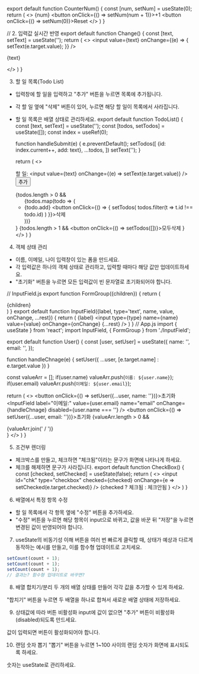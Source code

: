 export default function CounterNum() {
  const [num, setNum] = useState(0);
  return (
    <>
      <span>{num}</span>
      <button onClick={() => setNum(num + 1)}>+1</button>
      <button onClick={() => setNum(0)}>Reset</button>
    </>
  )
}

// 2. 입력값 실시간 반영
export default function Change() {
  const [text, setText] = useState('');
  return (
    <>
      <input
        value={text}
        onChange={(e) => {
          setText(e.target.value);
        }}
      />
      <p>{text}</p>
    </>
  )
}

3. 할 일 목록(Todo List)
- 입력창에 할 일을 입력하고 "추가" 버튼을 누르면 목록에 추가됩니다.
- 각 할 일 옆에 "삭제" 버튼이 있어, 누르면 해당 할 일이 목록에서 사라집니다.
- 할 일 목록은 배열 상태로 관리하세요.
export default function TodoList() {
  const [text, setText] = useState('');
  const [todos, setTodos] = useState([]);
  const index = useRef(0);

  function handleSubmit(e) {
    e.preventDefault();
    setTodos([
      {id: index.current++, add: text},
      ...todos,
    ])
    setText('');
  }

  return (
    <>
      <form onSubmit={handleSubmit}>
        <label>할 일:</label>
        <input
          value={text}
          onChange={(e) => setText(e.target.value)}
        />
        <button type="submit">추가</button>
      </form>
      {todos.length > 0 && 
        <ul>
          {todos.map(todo => (
            <li key={todo.id}>
              {todo.add}
              <button onClick={() => {
                setTodos(
                  todos.filter(t => t.id !== todo.id)
                )
              }}>삭제</button>
            </li>
          ))}
        </ul>
      }
      {todos.length > 1 && 
        <button onClick={() => setTodos([])}>모두삭제</button>
      }
    </>
  )
}

4. 객체 상태 관리
- 이름, 이메일, 나이 입력창이 있는 폼을 만드세요.
- 각 입력값은 하나의 객체 상태로 관리하고, 입력할 때마다 해당 값만 업데이트하세요.
- "초기화" 버튼을 누르면 모든 입력값이 빈 문자열로 초기화되어야 합니다.

// InputField.js
export function FormGroup({children}) {
  return (
    <div className="form-box">
      {children}
    </div>
  )
}
export default function InputField({label, type='text', name, value, onChange, ...rest}) {
  return (
    <label>
      {label}
      <input
        type={type}
        name={name}
        value={value}
        onChange={onChange}
        {...rest}
      />
    </label>
  )
}
// App.js
import { useState } from 'react';
import InputField, { FormGroup } from './InputField';

export default function User() {
  const [user, setUser] = useState({
    name: '',
    email: '',
  });

  function handleChnage(e) {
    setUser({
      ...user,
      [e.target.name] : e.target.value
    })
  }

  const valueArr = [];
  if(user.name) valueArr.push(`이름: ${user.name}`);
  if(user.email) valueArr.push(`이메일: ${user.email}`);

  return (
    <>
      <FormGroup>
        <InputField label="이름:" value={user.name} name="name" onChange={handleChnage} />
        <button onClick={() => setUser({...user, name: ''})}>초기화</button>
      </FormGroup>
      <FormGroup>
        <InputField label="이메일:" value={user.email} name="email" onChange={handleChnage} disabled={user.name === ''} />
        <button onClick={() => setUser({...user, email: ''})}>초기화</button>
      </FormGroup>
      {valueArr.length > 0 && 
        <div>{valueArr.join(' / ')}</div>
      }
    </>
  )
}


5. 조건부 렌더링
- 체크박스를 만들고, 체크하면 "체크됨"이라는 문구가 화면에 나타나게 하세요.
- 체크를 해제하면 문구가 사라집니다.
export default function CheckBox() {
  const [checked, setChecked] = useState(false);
  return (
    <>
      <input id="chk" type="checkbox" checked={checked} onChange={e => setChecked(e.target.checked)} />
      {checked ? <label htmlFor="chk">체크됨</label> : <label htmlFor="chk">체크안됨</label> }
    </>
  )
}


6. 배열에서 특정 항목 수정
- 할 일 목록에서 각 항목 옆에 "수정" 버튼을 추가하세요.
- "수정" 버튼을 누르면 해당 항목이 input으로 바뀌고, 값을 바꾼 뒤 "저장"을 누르면 변경된 값이 반영되어야 합니다.

7. useState의 비동기성 이해
버튼을 여러 번 빠르게 클릭할 때, 상태가 예상과 다르게 동작하는 예시를 만들고,
이를 함수형 업데이트로 고치세요.
``` javascript
setCount(count + 1);
setCount(count + 1);
setCount(count + 1);
// 결과는? 함수형 업데이트로 바꾸면?
```
8. 배열 합치기/분리
두 개의 배열 상태를 만들어 각각 값을 추가할 수 있게 하세요.

"합치기" 버튼을 누르면 두 배열을 하나로 합쳐서 새로운 배열 상태에 저장하세요.

9. 상태값에 따라 버튼 비활성화
input에 값이 없으면 "추가" 버튼이 비활성화(disabled)되도록 만드세요.

값이 입력되면 버튼이 활성화되어야 합니다.

10. 랜덤 숫자 뽑기
"뽑기" 버튼을 누르면 1~100 사이의 랜덤 숫자가 화면에 표시되도록 하세요.

숫자는 useState로 관리하세요.